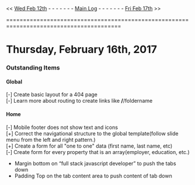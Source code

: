 
<< [Wed Feb 12th]() - - - - - - - [Main Log]() - - - - - - - [Fri Feb 17th]() >> 

========================================================================================  

# Thursday, February 16th, 2017  

### Outstanding Items  

#### Global  
[-] Create basic layout for a 404 page  
[-] Learn more about routing to create links like **/**/foldername  


#### Home  
[-] Mobile footer does not show text and icons  
[+] Correct the navigational structure to the global template(follow slide menu from the left and right pattern.)  
[+] Create a form for all "one to one" data (first name, last name, etc)  
[-] Create form for every property that is an array(employer, education, etc.)  



- Margin bottom on “full stack javascript developer” to push the tabs down
- Padding Top on the tab content area to push content of tab down